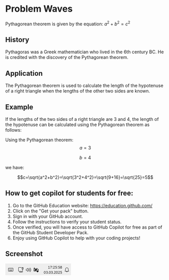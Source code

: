 # Problem Waves

Pythagorean theorem is given by the equation:
$a^2+b^2=c^2$

## History

Pythagoras was a Greek mathematician who lived in the 6th century BC. He is credited with the discovery of the Pythagorean theorem.

## Application

The Pythagorean theorem is used to calculate the length of the hypotenuse of a right triangle when the lengths of the other two sides are known.

## Example

If the lengths of the two sides of a right triangle are 3 and 4, the length of the hypotenuse can be calculated using the Pythagorean theorem as follows:

Using the Pythagorean theorem:
$$a=3$$

$$b=4$$

we have:

$$c=\sqrt{a^2+b^2}=\sqrt{3^2+4^2}=\sqrt{9+16}=\sqrt{25}=5$$

## How to get copilot for students for free:

1. Go to the GitHub Education website: https://education.github.com/
2. Click on the "Get your pack" button.
3. Sign in with your GitHub account.
4. Follow the instructions to verify your student status.
5. Once verified, you will have access to GitHub Copilot for free as part of the GitHub Student Developer Pack.
6. Enjoy using GitHub Copilot to help with your coding projects!

## Screenshot

![alt text](image.png)